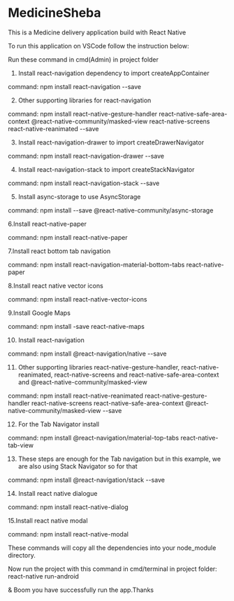 # MedicineSheba
This is a Medicine delivery application build with React Native 

To run this application on VSCode follow the instruction below:

Run these command in cmd(Admin) in  project folder 

1. Install react-navigation dependency to import createAppContainer

command: npm install react-navigation --save

2. Other supporting libraries for react-navigation

command: npm install react-native-gesture-handler react-native-safe-area-context @react-native-community/masked-view react-native-screens react-native-reanimated --save

3. Install react-navigation-drawer to import createDrawerNavigator

command: npm install react-navigation-drawer --save

4. Install react-navigation-stack to import createStackNavigator

command: npm install react-navigation-stack --save

5. Install async-storage to use AsyncStorage

command: npm install --save @react-native-community/async-storage

6.Install react-native-paper

command: npm install react-native-paper

7.Install react bottom tab navigation

command: npm install react-navigation-material-bottom-tabs react-native-paper 

8.Install react native vector icons

command: npm install react-native-vector-icons

9.Install Google Maps

command: npm install -save react-native-maps  

10. Install react-navigation


command: npm install @react-navigation/native --save

11. Other supporting libraries react-native-gesture-handler, react-native-reanimated, react-native-screens and react-native-safe-area-context and @react-native-community/masked-view

command: npm install react-native-reanimated react-native-gesture-handler react-native-screens react-native-safe-area-context @react-native-community/masked-view --save

12. For the  Tab Navigator install

command: npm install @react-navigation/material-top-tabs react-native-tab-view

13. These steps are enough for the Tab navigation but in this example, we are also using Stack Navigator so for that


command: npm install @react-navigation/stack --save

14. Install react native dialogue

command: npm install react-native-dialog

15.Install react native modal

command: npm install react-native-modal

These commands will copy all the dependencies into your node_module directory.


Now run the project with this command in cmd/terminal in project folder: react-native run-android

& Boom you have successfully run the app.Thanks

